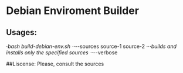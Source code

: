 # Debian Enviroment Builder

## Usages:
  ⋅*bash build-debian-env.sh
     ⋅⋅*--sources source-1 source-2
         ⋅⋅⋅*builds and installs only the specified sources
     ⋅⋅*--verbose
     


##Liscense:
Please, consult the sources 
